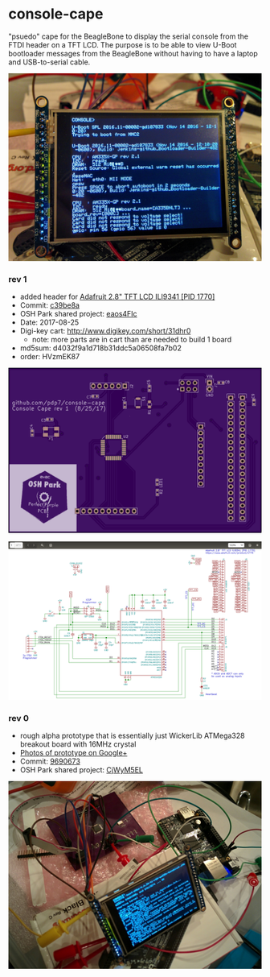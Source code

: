 # console-cape
"psuedo" cape for the BeagleBone to display the serial console from the FTDI header on a TFT LCD.  The purpose is to be able to view U-Boot bootloader messages from the BeagleBone without having to have a laptop and USB-to-serial cable.

[![Photo of rev 0 prototype](https://raw.githubusercontent.com/pdp7/console-cape/master/images/rev0/photo1.jpg)](https://raw.githubusercontent.com/pdp7/console-cape/master/images/rev0/photo1.jpg)

### rev 1
* added header for [Adafruit 2.8" TFT LCD ILI9341 [PID 1770]](https://www.adafruit.com/product/1770)
* Commit: [c39be8a](https://github.com/pdp7/console-cape/commit/c39be8ada9da4000ea4db9afabc903f09d86c110)
* OSH Park shared project: [eaos4FIc](https://oshpark.com/projects/eaos4FIc)
* Date: 2017-08-25
* Digi-key cart: http://www.digikey.com/short/31dhr0
  * note: more parts are in cart than are needed to build 1 board
* md5sum: d4032f9a1d718b31ddc5a06508fa7b02
* order: HVzmEK87

[![rev1 top preview](https://raw.githubusercontent.com/pdp7/console-cape/master/images/rev1/preview-top.png)](https://oshpark.com/projects/eaos4FIc)

[![rev1 schematic](https://raw.githubusercontent.com/pdp7/console-cape/master/images/rev1/rev1-schematic.png)](https://raw.githubusercontent.com/pdp7/console-cape/master/images/rev1/rev1-schematic.png)


### rev 0
* rough alpha prototype that is essentially just WickerLib ATMega328 breakout board with 16MHz crystal
* [Photos of prototype on Google+](https://plus.google.com/+DrewFustini/posts/R8djs28UbCG)
* Commit: [9690673](https://github.com/pdp7/wickerlib/commit/96906732c141e468960d03e7d56b61da5f02cf5b)
* OSH Park shared project: [CjWyM5EL](https://oshpark.com/shared_projects/CjWyM5EL)

[![Photo of rev 0 prototype](https://raw.githubusercontent.com/pdp7/console-cape/master/images/rev0/photo2.jpg)](https://raw.githubusercontent.com/pdp7/console-cape/master/images/rev0/photo2.jpg)


